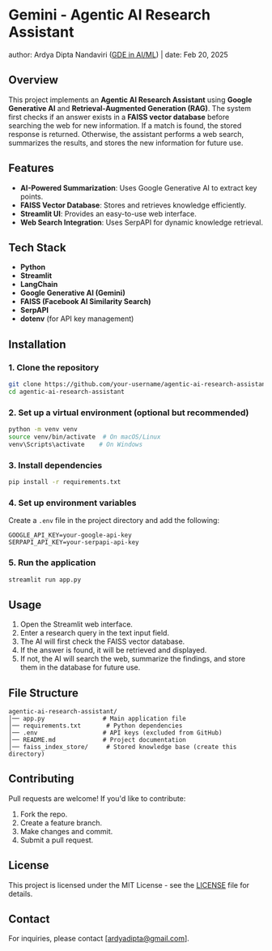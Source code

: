 # Gemini - Agentic AI Research Assistant

author: Ardya Dipta Nandaviri ([GDE in AI/ML](https://g.dev/ardyadipta)) | date: Feb 20, 2025


## Overview
This project implements an **Agentic AI Research Assistant** using **Google Generative AI** and **Retrieval-Augmented Generation (RAG)**. The system first checks if an answer exists in a **FAISS vector database** before searching the web for new information. If a match is found, the stored response is returned. Otherwise, the assistant performs a web search, summarizes the results, and stores the new information for future use.

## Features
- **AI-Powered Summarization**: Uses Google Generative AI to extract key points.
- **FAISS Vector Database**: Stores and retrieves knowledge efficiently.
- **Streamlit UI**: Provides an easy-to-use web interface.
- **Web Search Integration**: Uses SerpAPI for dynamic knowledge retrieval.

## Tech Stack
- **Python**
- **Streamlit**
- **LangChain**
- **Google Generative AI (Gemini)**
- **FAISS (Facebook AI Similarity Search)**
- **SerpAPI**
- **dotenv** (for API key management)

## Installation
### 1. Clone the repository
```sh
git clone https://github.com/your-username/agentic-ai-research-assistant.git
cd agentic-ai-research-assistant
```

### 2. Set up a virtual environment (optional but recommended)
```sh
python -m venv venv
source venv/bin/activate  # On macOS/Linux
venv\Scripts\activate    # On Windows
```

### 3. Install dependencies
```sh
pip install -r requirements.txt
```

### 4. Set up environment variables
Create a `.env` file in the project directory and add the following:
```
GOOGLE_API_KEY=your-google-api-key
SERPAPI_API_KEY=your-serpapi-api-key
```

### 5. Run the application
```sh
streamlit run app.py
```

## Usage
1. Open the Streamlit web interface.
2. Enter a research query in the text input field.
3. The AI will first check the FAISS vector database.
4. If the answer is found, it will be retrieved and displayed.
5. If not, the AI will search the web, summarize the findings, and store them in the database for future use.

## File Structure
```
agentic-ai-research-assistant/
│── app.py                # Main application file
│── requirements.txt       # Python dependencies
│── .env                  # API keys (excluded from GitHub)
│── README.md             # Project documentation
│── faiss_index_store/     # Stored knowledge base (create this directory)
```

## Contributing
Pull requests are welcome! If you'd like to contribute:
1. Fork the repo.
2. Create a feature branch.
3. Make changes and commit.
4. Submit a pull request.

## License
This project is licensed under the MIT License - see the [LICENSE](LICENSE) file for details.

## Contact
For inquiries, please contact [ardyadipta@gmail.com].

